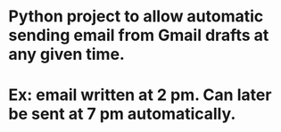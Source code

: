 # Python project to allow automatic sending email from Gmail drafts at any given time.
# Ex: email written at 2 pm. Can later be sent at 7 pm automatically.
